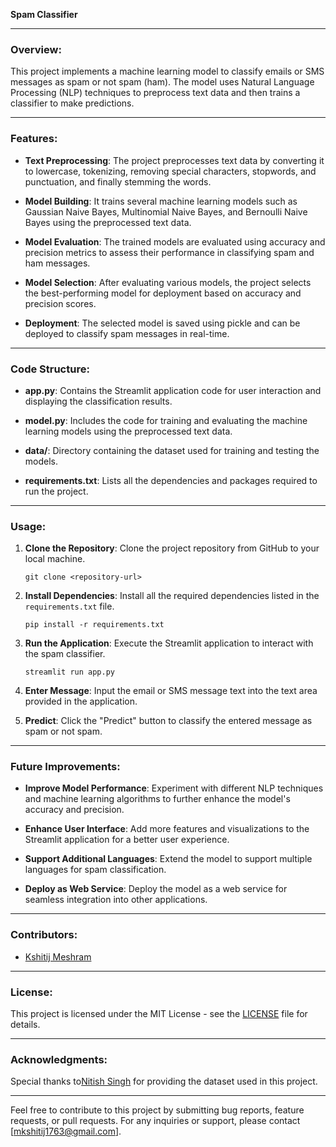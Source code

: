 **Spam Classifier**

---

### Overview:

This project implements a machine learning model to classify emails or SMS messages as spam or not spam (ham). The model uses Natural Language Processing (NLP) techniques to preprocess text data and then trains a classifier to make predictions.

---

### Features:

- **Text Preprocessing**: The project preprocesses text data by converting it to lowercase, tokenizing, removing special characters, stopwords, and punctuation, and finally stemming the words.

- **Model Building**: It trains several machine learning models such as Gaussian Naive Bayes, Multinomial Naive Bayes, and Bernoulli Naive Bayes using the preprocessed text data.

- **Model Evaluation**: The trained models are evaluated using accuracy and precision metrics to assess their performance in classifying spam and ham messages.

- **Model Selection**: After evaluating various models, the project selects the best-performing model for deployment based on accuracy and precision scores.

- **Deployment**: The selected model is saved using pickle and can be deployed to classify spam messages in real-time.

---

### Code Structure:

- **app.py**: Contains the Streamlit application code for user interaction and displaying the classification results.
  
- **model.py**: Includes the code for training and evaluating the machine learning models using the preprocessed text data.
  
- **data/**: Directory containing the dataset used for training and testing the models.
  
- **requirements.txt**: Lists all the dependencies and packages required to run the project.

---

### Usage:

1. **Clone the Repository**: Clone the project repository from GitHub to your local machine.

   ```
   git clone <repository-url>
   ```

2. **Install Dependencies**: Install all the required dependencies listed in the `requirements.txt` file.

   ```
   pip install -r requirements.txt
   ```

3. **Run the Application**: Execute the Streamlit application to interact with the spam classifier.

   ```
   streamlit run app.py
   ```

4. **Enter Message**: Input the email or SMS message text into the text area provided in the application.

5. **Predict**: Click the "Predict" button to classify the entered message as spam or not spam.

---

### Future Improvements:

- **Improve Model Performance**: Experiment with different NLP techniques and machine learning algorithms to further enhance the model's accuracy and precision.

- **Enhance User Interface**: Add more features and visualizations to the Streamlit application for a better user experience.

- **Support Additional Languages**: Extend the model to support multiple languages for spam classification.

- **Deploy as Web Service**: Deploy the model as a web service for seamless integration into other applications.

---

### Contributors:

- [Kshitij Meshram]((https://github.com/mkshitij1763))

---

### License:

This project is licensed under the MIT License - see the [LICENSE](LICENSE) file for details.

---

### Acknowledgments:

Special thanks to[Nitish Singh](https://github.com/campusx-official) for providing the dataset used in this project.

---

Feel free to contribute to this project by submitting bug reports, feature requests, or pull requests. For any inquiries or support, please contact [mkshitij1763@gmail.com].
